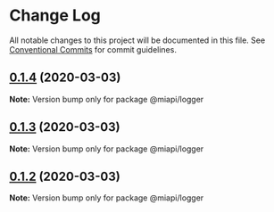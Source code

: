 # Change Log

All notable changes to this project will be documented in this file.
See [Conventional Commits](https://conventionalcommits.org) for commit guidelines.

## [0.1.4](https://github.com/kamontat/miapi/compare/@miapi/logger@0.1.3...@miapi/logger@0.1.4) (2020-03-03)

**Note:** Version bump only for package @miapi/logger





## [0.1.3](https://github.com/kamontat/miapi/compare/@miapi/logger@0.1.2...@miapi/logger@0.1.3) (2020-03-03)

**Note:** Version bump only for package @miapi/logger





## [0.1.2](https://github.com/kamontat/miapi/compare/@miapi/logger@0.1.1...@miapi/logger@0.1.2) (2020-03-03)

**Note:** Version bump only for package @miapi/logger
